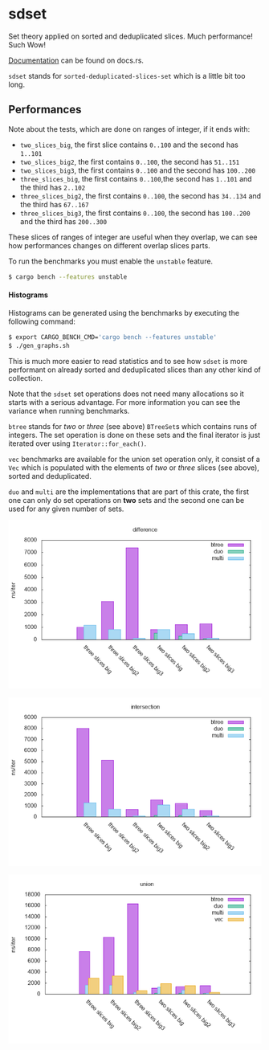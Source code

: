 # sdset

Set theory applied on sorted and deduplicated slices. Much performance! Such Wow!

[Documentation](https://docs.rs/sdset) can be found on docs.rs.

`sdset` stands for `sorted-deduplicated-slices-set` which is a little bit too long.

## Performances

Note about the tests, which are done on ranges of integer, if it ends with:
  - `two_slices_big`, the first slice contains `0..100` and the second has `1..101`
  - `two_slices_big2`, the first contains `0..100`, the second has `51..151`
  - `two_slices_big3`, the first contains `0..100` and the second has `100..200`
  - `three_slices_big`, the first contains `0..100`,the second has `1..101` and the third has `2..102`
  - `three_slices_big2`, the first contains `0..100`, the second has `34..134` and the third has `67..167`
  - `three_slices_big3`, the first contains `0..100`, the second has `100..200` and the third has `200..300`

These slices of ranges of integer are useful when they overlap, we can see how performances changes on different overlap slices parts.

To run the benchmarks you must enable the `unstable` feature.

```bash
$ cargo bench --features unstable
```

#### Histograms

Histograms can be generated using the benchmarks by executing the following command:

```bash
$ export CARGO_BENCH_CMD='cargo bench --features unstable'
$ ./gen_graphs.sh
```

This is much more easier to read statistics and to see how `sdset` is more performant on already sorted and deduplicated slices than any other kind of collection.

Note that the `sdset` set operations does not need many allocations so it starts with a serious advantage. For more information you can see the variance when running benchmarks.

`btree` stands for *two* or *three* (see above) `BTreeSet`s which contains runs of integers. The set operation is done on these sets and the final iterator is just iterated over using `Iterator::for_each()`.

`vec` benchmarks are available for the union set operation only, it consist of a `Vec` which is populated with the elements of *two* or *three* slices (see above), sorted and deduplicated.

`duo` and `multi` are the implementations that are part of this crate, the first one can only do set operations on **two** sets and the second one can be used for any given number of sets.

![difference benchmarks](misc/difference.png)

![intersection benchmarks](misc/intersection.png)

![union benchmarks](misc/union.png)